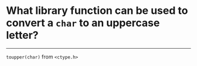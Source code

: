 # What library function can be used to convert a `char` to an uppercase letter?

---

`toupper(char)` from `<ctype.h>`